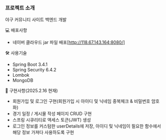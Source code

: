 
### 프로젝트 소개

야구 커뮤니티 사이트 백엔드 개발

💻 배포사항

- 네이버 클라우드 jar 파일 배포[http://118.67.143.164:8080/]

🛠️ 사용기술
- Spring Boot 3.4.1
- Spring Security 6.4.2
- Lombok
- MongoDB

🔨 구현사항(2025.2.16 현재)

- 회원가입 및 로그인 구현(회원가입 시 아이디 및 닉네임 중복체크 & 비밀번호 암호화)
- 경기 일정 / 게시물 작성 페이지 CRUD 구현
- 스프링 시큐리티로 액세스 토큰(JWT) 생성
- 로그인 정보를 커스텀한 userDetails에 저장, 아이디 및 닉네임이 필요한 함수에서 해당 정보 가져다 사용하도록 구현


